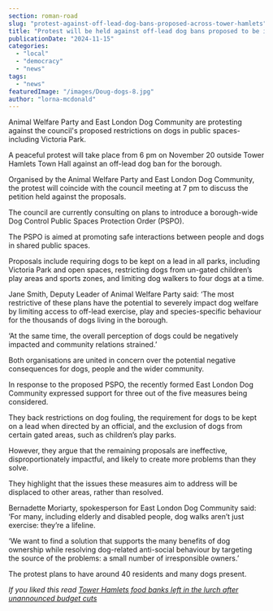 ```yaml
---
section: roman-road
slug: "protest-against-off-lead-dog-bans-proposed-across-tower-hamlets"
title: "Protest will be held against off-lead dog bans proposed to be implemented across Tower Hamlets"
publicationDate: "2024-11-15"
categories: 
  - "local"
  - "democracy"
  - "news"
tags: 
  - "news"
featuredImage: "/images/Doug-dogs-8.jpg"
author: "lorna-mcdonald"
---
```


Animal Welfare Party and East London Dog Community are protesting against the council's proposed restrictions on dogs in public spaces- including Victoria Park. 

A peaceful protest will take place from 6 pm on November 20 outside Tower Hamlets Town Hall against an off-lead dog ban for the borough. 

Organised by the Animal Welfare Party and East London Dog Community, the protest will coincide with the council meeting at 7 pm to discuss the petition held against the proposals. 

The council are currently consulting on plans to introduce a borough-wide Dog Control Public Spaces Protection Order (PSPO). 

The PSPO is aimed at promoting safe interactions between people and dogs in shared public spaces. 

Proposals include requiring dogs to be kept on a lead in all parks, including Victoria Park and open spaces, restricting dogs from un-gated children’s play areas and sports zones, and limiting dog walkers to four dogs at a time.

Jane Smith, Deputy Leader of Animal Welfare Party said: ‘The most restrictive of these plans have the potential to severely impact dog welfare by limiting access to off-lead exercise, play and species-specific behaviour for the thousands of dogs living in the borough.

‘At the same time, the overall perception of dogs could be negatively impacted and community relations strained.’

Both organisations are united in concern over the potential negative consequences for dogs, people and the wider community. 

In response to the proposed PSPO, the recently formed East London Dog Community expressed support for three out of the five measures being considered.

They back restrictions on dog fouling, the requirement for dogs to be kept on a lead when directed by an official, and the exclusion of dogs from certain gated areas, such as children’s play parks.

However, they argue that the remaining proposals are ineffective, disproportionately impactful, and likely to create more problems than they solve. 

They highlight that the issues these measures aim to address will be displaced to other areas, rather than resolved.

Bernadette Moriarty, spokesperson for East London Dog Community said: ‘For many, including elderly and disabled people, dog walks aren’t just exercise: they’re a lifeline. 

‘We want to find a solution that supports the many benefits of dog ownership while resolving dog-related anti-social behaviour by targeting the source of the problems: a small number of irresponsible owners.’ 

The protest plans to have around 40 residents and many dogs present. 

_If you liked this read [Tower Hamlets food banks left in the lurch after unannounced budget cuts](https://whitechapellondon.co.uk/tower-hamlets-food-banks-left-in-the-lurch-after-unannounced-budget-cuts/)_
